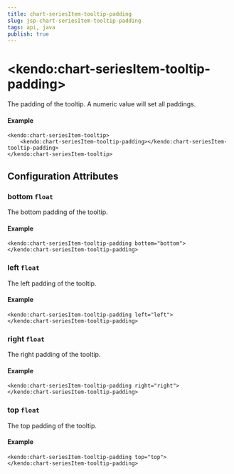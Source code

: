 ```yaml
---
title: chart-seriesItem-tooltip-padding
slug: jsp-chart-seriesItem-tooltip-padding
tags: api, java
publish: true
---
```


# \<kendo:chart-seriesItem-tooltip-padding\>

The padding of the tooltip. A numeric value will set all paddings.

#### Example
    <kendo:chart-seriesItem-tooltip>
        <kendo:chart-seriesItem-tooltip-padding></kendo:chart-seriesItem-tooltip-padding>
    </kendo:chart-seriesItem-tooltip>

## Configuration Attributes

### bottom `float`

The bottom padding of the tooltip.

#### Example
    <kendo:chart-seriesItem-tooltip-padding bottom="bottom">
    </kendo:chart-seriesItem-tooltip-padding>

### left `float`

The left padding of the tooltip.

#### Example
    <kendo:chart-seriesItem-tooltip-padding left="left">
    </kendo:chart-seriesItem-tooltip-padding>

### right `float`

The right padding of the tooltip.

#### Example
    <kendo:chart-seriesItem-tooltip-padding right="right">
    </kendo:chart-seriesItem-tooltip-padding>

### top `float`

The top padding of the tooltip.

#### Example
    <kendo:chart-seriesItem-tooltip-padding top="top">
    </kendo:chart-seriesItem-tooltip-padding>

 
